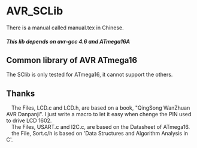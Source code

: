 # AVR_SCLib
There is a manual called manual.tex in Chinese.

##### This lib depends on avr-gcc 4.6 and ATmega16A

Common library of AVR ATmega16
-----

The SClib is only tested for ATmega16, it cannot support the others.

Thanks
----
&emsp;The Files, LCD.c and LCD.h, are based on a book, "QingSong WanZhuan AVR Danpanji". I just write a macro to let it easy when chenge the PIN used to drive LCD 1602. \
&emsp;The Files, USART.c and I2C.c, are based on the Datasheet of ATmega16.\
&emsp;the File, Sort.c/h is based on 'Data Structures and Algorithm Analysis in C'.
